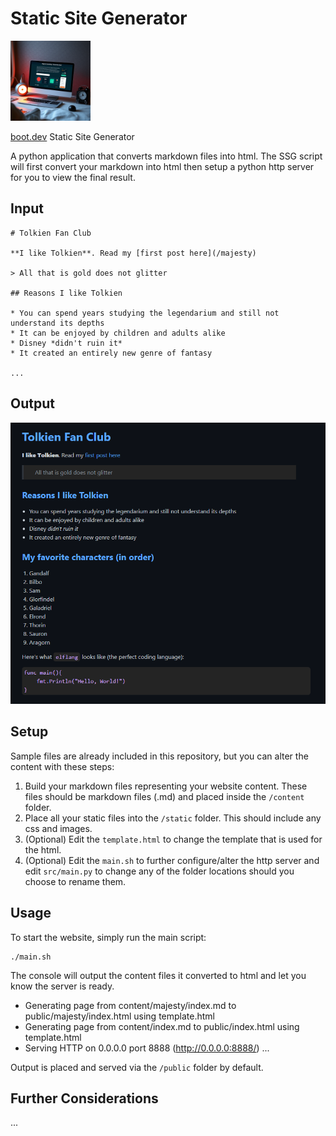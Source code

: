 # Static Site Generator
<img src="ssg.jpg" width="128" alt="Static Site Generator">

[boot.dev](https://boot.dev) Static Site Generator

A python application that converts markdown files into html. The SSG script will first convert your markdown into html then setup a python http server for you to view the final result.

## Input

```
# Tolkien Fan Club

**I like Tolkien**. Read my [first post here](/majesty)

> All that is gold does not glitter

## Reasons I like Tolkien

* You can spend years studying the legendarium and still not understand its depths
* It can be enjoyed by children and adults alike
* Disney *didn't ruin it*
* It created an entirely new genre of fantasy

...
```

## Output

<img src="sample_html.png" width="512" alt="Sample HTML">

## Setup

Sample files are already included in this repository, but you can alter the content with these steps:

1. Build your markdown files representing your website content. These files should be markdown files (.md) and placed inside the `/content` folder.
2. Place all your static files into the `/static` folder. This should include any css and images.
3. (Optional) Edit the `template.html` to change the template that is used for the html.
4. (Optional) Edit the `main.sh` to further configure/alter the http server and edit `src/main.py` to change any of the folder locations should you choose to rename them.

## Usage

To start the website, simply run the main script:

```
./main.sh
```

The console will output the content files it converted to html and let you know the server is ready.

- Generating page from content/majesty/index.md to public/majesty/index.html using template.html
- Generating page from content/index.md to public/index.html using template.html
- Serving HTTP on 0.0.0.0 port 8888 (http://0.0.0.0:8888/) ...

Output is placed and served via the `/public` folder by default.

## Further Considerations

...
